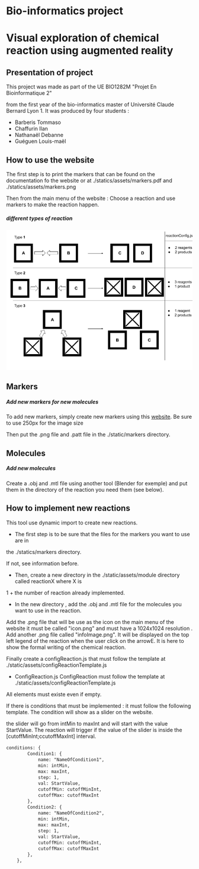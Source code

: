 # Bio-informatics project

# Visual exploration of chemical reaction using augmented reality

## Presentation of project

This project was made as part of the UE BIO1282M "Projet En Bioinformatique 2"

from the first year of the bio-informatics master of Université Claude Bernard Lyon 1.
It was produced by four students : 
* Barberis Tommaso 
* Chaffurin Ilan
* Nathanaël Debanne
*  Guéguen Louis-maël

## How to use the website

The first step is to print the markers that can be found on the documentation fo the website or at ./statics/assets/markers.pdf and ./statics/assets/markers.png

Then from the main menu of the website : Choose a reaction and use markers to make the reaction happen.
##### different types of reaction


![Reactions type](./static/assets/Disegno_senza_titolo.png "Reactions type" )


## Markers 
##### Add new markers for new molecules  
To add new markers, simply create new markers using this [website](https://jeromeetienne.github.io/AR.js/three.js/examples/marker-training/examples/generator.html). Be sure to use 250px for the image size

 Then put the .png file and .patt file in the ./static/markers directory. 

## Molecules
##### Add new molecules 
Create a .obj and .mtl file using another tool (Blender for exemple) and put them in the directory of the reaction you need them (see  below). 

## How to implement new reactions
 This tool use dynamic import to create new reactions.
* The first step is to be sure that the files for the markers you want to use are in

the ./statics/markers directory. 
 
 If not, see information before.
 
* Then, create a new directory in the ./static/assets/module directory called reactionX where X is 
 
1 + the number of reaction already implemented.
 
* In the new directory , add the .obj and .mtl file for the molecules you want to use in the reaction.


Add the .png file that will be use as the icon on the main menu of the website it must be called "icon.png" and must have a 1024x1024 resolution . 
Add another .png file called "infoImage.png". It will be displayed on the top left legend of the reaction when the user click on the arrowE. It is here to show the formal writing of the chemical reaction.

Finally create a configReaction.js that must follow the template at ./static/assets/configReactionTemplate.js

* ConfigReaction.js
ConfigReaction must follow the template at ./static/assets/configReactionTemplate.js

All elements must existe even if empty.

If there is conditions that must be implemented : it must follow the following template. The condition will show as a slider on the website.

the slider will go from intMin to maxInt and will start with the value StartValue. The reaction will trigger if the value of the slider is inside the [cutoffMinInt;ccutoffMaxInt] interval.
```
conditions: {
        Condition1: {
            name: "NameOfCondition1",
            min: intMin,
            max: maxInt,
            step: 1,
            val: StartValue,
            cutoffMin: cutoffMinInt,
            cutoffMax: cutoffMaxInt
        },
        Condition2: {
            name: "NameOfCondition2",
            min: intMin,
            max: maxInt,
            step: 1,
            val: StartValue,
            cutoffMin: cutoffMinInt,
            cutoffMax: cutoffMaxInt
        },
    },

```
